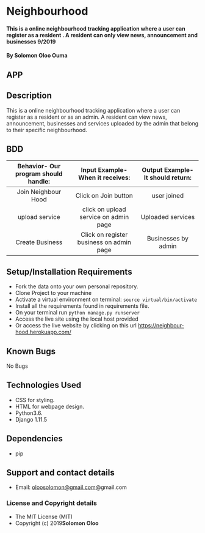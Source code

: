 # Neighbourhood
#### This is a online neighbourhood tracking application where a user can register as a resident . A resident can only view news, announcement and businesses  9/2019

#### By **Solomon Oloo Ouma**
## APP

## Description
This is a online neighbourhood tracking application where a user can register as a resident or as an admin. A resident can  view news, announcement, businesses and services uploaded by the admin that belong to their specific neighbourhood.

## BDD
| Behavior- Our program should handle: | Input Example- When it receives: | Output Example- It should return: |
| :-------------: | :-------------: | :-------------: |
| Join Neighbour Hood | Click on Join button  | user joined |
| upload service | click on upload service on admin page | Uploaded services |
| Create Business| Click on register business on admin page | Businesses by admin |

## Setup/Installation Requirements
* Fork the data onto your own personal repository.
* Clone Project to your machine
* Activate a virtual environment on terminal: `source virtual/bin/activate`
* Install all the requirements found in requirements file.
* On your terminal run `python manage.py runserver`
* Access the live site using the local host provided
* Or access the live website by clicking on this url https://neighbour-hood.herokuapp.com/

## Known Bugs
No Bugs

## Technologies Used
* CSS for styling.
* HTML for webpage design.
* Python3.6.
* Django 1.11.5

## Dependencies
* pip

## Support and contact details
* Email: oloosolomon@gmail.com@gmail.com

### License and Copyright details
* The MIT License (MIT)
* Copyright (c) 2019**Solomon Oloo**
